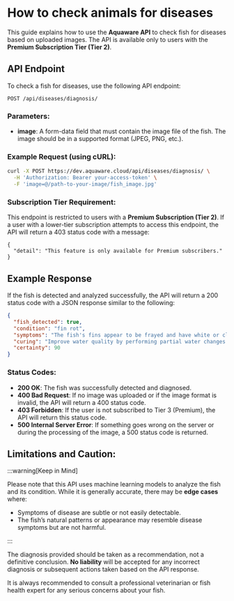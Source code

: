 # How to check animals for diseases

This guide explains how to use the **Aquaware API** to check fish for diseases based on uploaded images. The API is available only to users with the **Premium Subscription Tier (Tier 2)**.

## API Endpoint

To check a fish for diseases, use the following API endpoint:

```
POST /api/diseases/diagnosis/
```

### Parameters:

- **image**: A form-data field that must contain the image file of the fish. The image should be in a supported format (JPEG, PNG, etc.).

### Example Request (using cURL):

```bash
curl -X POST https://dev.aquaware.cloud/api/diseases/diagnosis/ \
  -H 'Authorization: Bearer your-access-token' \
  -F 'image=@/path-to-your-image/fish_image.jpg'
```

### Subscription Tier Requirement:

This endpoint is restricted to users with a **Premium Subscription (Tier 2)**. If a user with a lower-tier subscription attempts to access this endpoint, the API will return a 403 status code with a message:

```
{
  "detail": "This feature is only available for Premium subscribers."
}
```

## Example Response

If the fish is detected and analyzed successfully, the API will return a 200 status code with a JSON response similar to the following:

```json
{
  "fish_detected": true,
  "condition": "fin rot",
  "symptoms": "The fish's fins appear to be frayed and have white or cloudy edges. This is indicative of bacterial infection deteriorating the fin tissue.",
  "curing": "Improve water quality by performing partial water changes and ensuring proper filtration. Treat with an antibacterial medication specifically designed for aquarium use.",
  "certainty": 90
}
```

### Status Codes:

- **200 OK**: The fish was successfully detected and diagnosed.
- **400 Bad Request**: If no image was uploaded or if the image format is invalid, the API will return a 400 status code.
- **403 Forbidden**: If the user is not subscribed to Tier 3 (Premium), the API will return this status code.
- **500 Internal Server Error**: If something goes wrong on the server or during the processing of the image, a 500 status code is returned.

## Limitations and Caution:

:::warning[Keep in Mind]

Please note that this API uses machine learning models to analyze the fish and its condition. While it is generally accurate, there may be **edge cases** where:

- Symptoms of disease are subtle or not easily detectable.
- The fish’s natural patterns or appearance may resemble disease symptoms but are not harmful.

:::

The diagnosis provided should be taken as a recommendation, not a definitive conclusion. **No liability** will be accepted for any incorrect diagnosis or subsequent actions taken based on the API response.

It is always recommended to consult a professional veterinarian or fish health expert for any serious concerns about your fish.
